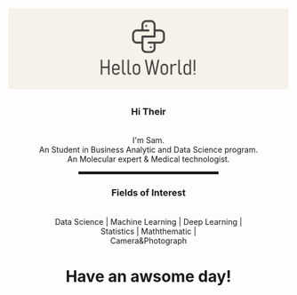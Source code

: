 <img src="images/Picture1.png">

<div align="center">

### Hi Their
<br> I'm Sam. 
<br> An Student in Business Analytic and Data Science program.
<br> An Molecular expert & Medical technologist.

  
<hr width="50%" style="height:5px;">

<h3> Fields of Interest </h3>
<br> Data Science | Machine Learning | Deep Learning |
<br> Statistics | Maththematic |
<br> Camera&Photograph

  
<h1> Have an awsome day! </h1>

  
  
<!--
**PKTan9/PKTan9** is a ✨ _special_ ✨ repository because its `README.md` (this file) appears on your GitHub profile.

Here are some ideas to get you started:

- 🔭 I’m currently working on ...
- 🌱 I’m currently learning ...
- 👯 I’m looking to collaborate on ...
- 🤔 I’m looking for help with ...
- 💬 Ask me about ...
- 📫 How to reach me: ...
- 😄 Pronouns: ...
- ⚡ Fun fact: ...
-->
